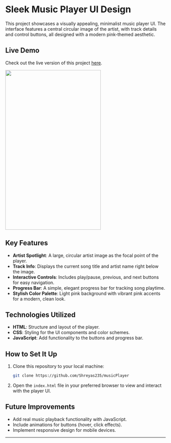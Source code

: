 # Sleek Music Player UI Design

This project showcases a visually appealing, minimalist music player UI. The interface features a central circular image of the artist, with track details and control buttons, all designed with a modern pink-themed aesthetic.

## Live Demo
Check out the live version of this project [here](https://music-player23.netlify.app/).

<!-- ![MusicPlayerUI](https://github.com/user-attachments/assets/53e01b9a-919b-47cc-a24e-b961db29e743) -->
<img src="/Media/" width= 300px height= 500px>

## Key Features
- **Artist Spotlight**: A large, circular artist image as the focal point of the player.
- **Track Info**: Displays the current song title and artist name right below the image.
- **Interactive Controls**: Includes play/pause, previous, and next buttons for easy navigation.
- **Progress Bar**: A simple, elegant progress bar for tracking song playtime.
- **Stylish Color Palette**: Light pink background with vibrant pink accents for a modern, clean look.

## Technologies Utilized
- **HTML**: Structure and layout of the player.
- **CSS**: Styling for the UI components and color schemes.
- **JavaScript**: Add functionality to the buttons and progress bar. 

## How to Set It Up
1. Clone this repository to your local machine:
    ```bash
    git clone https://github.com/Shreyas235/musicPlayer
    ```
2. Open the `index.html` file in your preferred browser to view and interact with the player UI.

## Future Improvements
- Add real music playback functionality with JavaScript.
- Include animations for buttons (hover, click effects).
- Implement responsive design for mobile devices.

---

